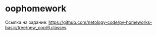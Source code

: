 # oophomework

Ссылка на задание: https://github.com/netology-code/py-homeworks-basic/tree/new_oop/6.classes
